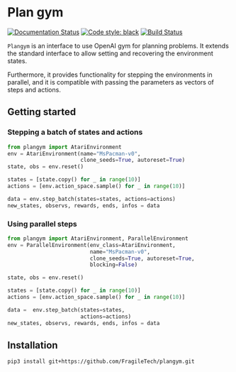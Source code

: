 # Plan gym

[![Documentation Status](https://readthedocs.org/projects/plangym/badge/?version=latest)](https://plangym.readthedocs.io/en/latest/?badge=latest)
[![Code style: black](https://img.shields.io/badge/code%20style-black-000000.svg)](https://github.com/ambv/black) 
[![Build Status](https://travis-ci.com/FragileTech/plangym.svg?branch=master)](https://travis-ci.com/FragileTech/plangym)

`Plangym` is an interface to use OpenAI gym for planning problems. It extends the standard
 interface to allow setting and recovering the environment states.
 
Furthermore, it provides functionality for stepping the environments in parallel, and it is 
compatible with passing the parameters as vectors of steps and actions.

## Getting started

### Stepping a batch of states and actions
```python
from plangym import AtariEnvironment
env = AtariEnvironment(name="MsPacman-v0",
                       clone_seeds=True, autoreset=True)
state, obs = env.reset()

states = [state.copy() for _ in range(10)]
actions = [env.action_space.sample() for _ in range(10)]

data = env.step_batch(states=states, actions=actions)
new_states, observs, rewards, ends, infos = data
```
### Using parallel steps

```python
from plangym import AtariEnvironment, ParallelEnvironment
env = ParallelEnvironment(env_class=AtariEnvironment,
                          name="MsPacman-v0",
                          clone_seeds=True, autoreset=True,
                          blocking=False)

state, obs = env.reset()

states = [state.copy() for _ in range(10)]
actions = [env.action_space.sample() for _ in range(10)]

data =  env.step_batch(states=states,
                       actions=actions)
new_states, observs, rewards, ends, infos = data
```

## Installation 

``pip3 install git+https://github.com/FragileTech/plangym.git
``